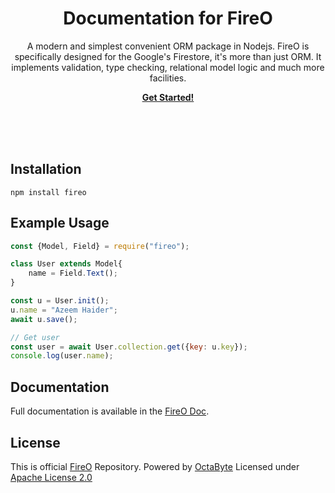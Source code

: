 <p>
    <h1 align="center">Documentation for FireO</h1>
    <p align="center">
        A modern and simplest convenient ORM package in Nodejs.
        FireO is specifically designed for the Google's Firestore, it's more than just ORM.
        It implements validation, type checking, relational model logic and much more facilities.
    </p>
    <p align="center">
        <strong>
            <a href="https://octabyte.io/FireO">Get Started!</a>
        </strong>
    </p>
    <br><br><br>
</p>

## Installation

```shell
npm install fireo
```

## Example Usage

```js
const {Model, Field} = require("fireo");

class User extends Model{
    name = Field.Text();
}

const u = User.init();
u.name = "Azeem Haider";
await u.save();

// Get user
const user = await User.collection.get({key: u.key});
console.log(user.name);
```

## Documentation

Full documentation is available in the [FireO Doc](https://octabyte.io/fireo-nodejs).

## License

This is official [FireO](https://github.com/octabytes/fireo-nodejs) Repository. Powered by [OctaByte](https://octabyte.io)
Licensed under [Apache License 2.0](https://github.com/octabytes/fireo-nodejs/blob/master/LICENSE)
